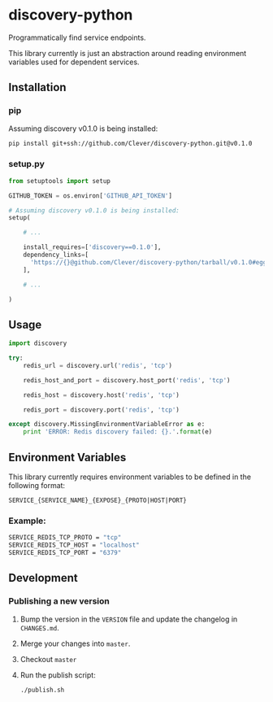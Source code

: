 # discovery-python

Programmatically find service endpoints.

This library currently is just an abstraction around reading environment variables used for dependent services.

## Installation

### pip

Assuming discovery v0.1.0 is being installed:

```sh
pip install git+ssh://github.com/Clever/discovery-python.git@v0.1.0
```

### setup.py

```python
from setuptools import setup

GITHUB_TOKEN = os.environ['GITHUB_API_TOKEN']

# Assuming discovery v0.1.0 is being installed:
setup(

    # ...

    install_requires=['discovery==0.1.0'],
    dependency_links=[
      'https://{}@github.com/Clever/discovery-python/tarball/v0.1.0#egg=discovery-0.1.0'.format(GITHUB_TOKEN)
    ],

    # ...

)
```

## Usage

```python
import discovery

try:
	redis_url = discovery.url('redis', 'tcp')

	redis_host_and_port = discovery.host_port('redis', 'tcp')

	redis_host = discovery.host('redis', 'tcp')

	redis_port = discovery.port('redis', 'tcp')

except discovery.MissingEnvironmentVariableError as e:
	print 'ERROR: Redis discovery failed: {}.'.format(e)

```

## Environment Variables

This library currently requires environment variables to be defined in the following format:

```
SERVICE_{SERVICE_NAME}_{EXPOSE}_{PROTO|HOST|PORT}
```

### Example:
```bash
SERVICE_REDIS_TCP_PROTO = "tcp"
SERVICE_REDIS_TCP_HOST = "localhost"
SERVICE_REDIS_TCP_PORT = "6379"
```

## Development

### Publishing a new version

1. Bump the version in the `VERSION` file and update the changelog in `CHANGES.md`.
2. Merge your changes into `master`.
3. Checkout `master`
4. Run the publish script:

    ```sh
    ./publish.sh
    ```
